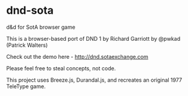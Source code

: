 dnd-sota
========

d&amp;d for SotA browser game

This is a browser-based port of DND 1 by Richard Garriott by @pwkad (Patrick Walters)

Check out the demo here - http://dnd.sotaexchange.com

Please feel free to steal concepts, not code.

This project uses Breeze.js, Durandal.js, and recreates an original 1977 TeleType game.

